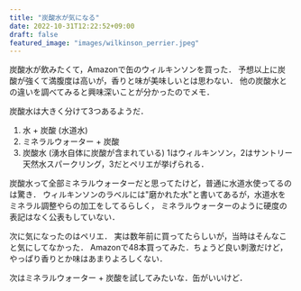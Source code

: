 ```yaml
---
title: "炭酸水が気になる"
date: 2022-10-31T12:22:52+09:00
draft: false
featured_image: "images/wilkinson_perrier.jpeg"
---
```


炭酸水が飲みたくて，Amazonで缶のウィルキンソンを買った．
予想以上に炭酸が強くて満腹度は高いが，香りと味が美味しいとは思わない．
他の炭酸水との違いを調べてみると興味深いことが分かったのでメモ．

炭酸水は大きく分けて3つあるようだ．
1. 水 + 炭酸 (水道水)
2. ミネラルウォーター + 炭酸
3. 炭酸水 (湧水自体に炭酸が含まれている)
1はウィルキンソン，2はサントリー天然水スパークリング，3だとペリエが挙げられる．

炭酸水って全部ミネラルウォーターだと思ってたけど，普通に水道水使ってるのは驚き．
ウィルキンソンのラベルには"磨かれた水"と書いてあるが，水道水をミネラル調整やらの加工をしてるらしく，
ミネラルウォーターのように硬度の表記はなく公表もしていない．

次に気になったのはペリエ．
実は数年前に買ってたらしいが，当時はそんなこと気にしてなかった．
Amazonで48本買ってみた．ちょうど良い刺激だけど，やっぱり香りとか味はあまりよろしくない．

次はミネラルウォーター + 炭酸を試してみたいな．缶がいいけど．

